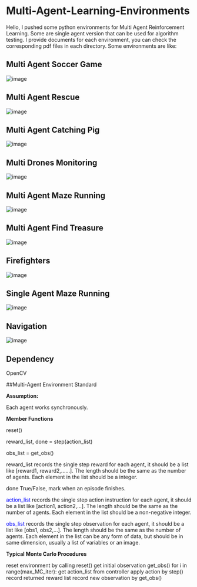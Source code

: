 # Multi-Agent-Learning-Environments
Hello, I pushed some python environments for Multi Agent Reinforcement Learning. Some are single agent version that can be used for algorithm testing. I provide documents for each environment, you can check the corresponding pdf files in each directory. Some environments are like:


## Multi Agent Soccer Game
![image](https://github.com/Bigpig4396/Multi-Agent-Reinforcement-Learning-Environment/blob/master/README/Soccer.gif)


## Multi Agent Rescue
![image](https://github.com/Bigpig4396/Multi-Agent-Reinforcement-Learning-Environment/blob/master/README/Rescue.gif)


## Multi Agent Catching Pig
![image](https://github.com/Bigpig4396/Multi-Agent-Reinforcement-Learning-Environment/blob/master/README/CatchPigs.gif)


## Multi Drones Monitoring
![image](https://github.com/Bigpig4396/Multi-Agent-Reinforcement-Learning-Environment/blob/master/README/Drones.gif)


## Multi Agent Maze Running
![image](https://github.com/Bigpig4396/Multi-Agent-Reinforcement-Learning-Environment/blob/master/README/FindGoal.gif)


## Multi Agent Find Treasure
![image](https://github.com/Bigpig4396/Multi-Agent-Reinforcement-Learning-Environment/blob/master/README/FindTreasure.gif)


## Firefighters
![image](https://github.com/Bigpig4396/Multi-Agent-Reinforcement-Learning-Environment/blob/master/README/FireFighter.png)


## Single Agent Maze Running
![image](https://github.com/Bigpig4396/Multi-Agent-Reinforcement-Learning-Environment/blob/master/README/SingleMaze.gif)


## Navigation
![image](https://github.com/Bigpig4396/Multi-Agent-Reinforcement-Learning-Environment/blob/master/README/Navigation.gif)


## Dependency
OpenCV


##Multi-Agent Environment Standard

**Assumption:**

Each agent works synchronously.


**Member Functions**

reset()

reward_list, done = step(action_list)

obs_list = get_obs()



reward_list records the single step reward for each agent, it should be a list like [reward1, 	reward2,......]. The length should be the same as the number of agents. Each element in the 	list should be a integer.

done True/False, mark when an episode finishes.

<font color=Blue>action_list</font> records the single step action instruction for each agent, it should be a list like [action1, 	action2,...]. The length should be the same as the number of agents. Each element in the 	list should be a non-negative integer.

<font color=Blue>obs_list</font> records the single step observation for each agent, it should be a list like [obs1, obs2,...]. The length should be the same as the number of agents. Each element in the 	list can be any form of data, but should be in same dimension, usually a list of variables or 	an image.


**Typical Monte Carlo Procedures**

reset environment by calling reset()
get initial observation get_obs()
for i in range(max_MC_iter):
  get action_list from controller
  apply action by step()
  record returned reward list
  record new observation by get_obs()
